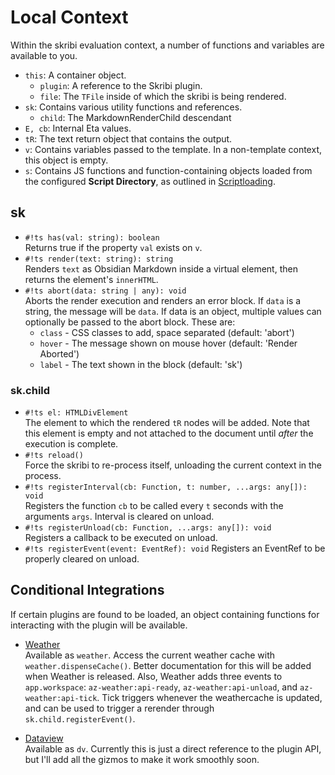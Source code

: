 # Local Context 

Within the skribi evaluation context, a number of functions and variables are available to you. 

- `this`: A container object.
    - `plugin`: A reference to the Skribi plugin. 
    - `file`: The `TFile` inside of which the skribi is being rendered. 
- `sk`: Contains various utility functions and references.   
    - `child`: The MarkdownRenderChild descendant
- `E, cb`: Internal Eta values.
- `tR`: The text return object that contains the output.
- `v`: Contains variables passed to the template. In a non-template context, this object is empty.
- `s`: Contains JS functions and function-containing objects loaded from the configured **Script Directory**, as outlined in [Scriptloading](/scripting/scriptloading).

## sk

- `#!ts has(val: string): boolean`  
Returns true if the property `val` exists on `v`. 
- `#!ts render(text: string): string`  
Renders `text` as Obsidian Markdown inside a virtual element, then returns the element's `innerHTML`.
- `#!ts abort(data: string | any): void`  
Aborts the render execution and renders an error block. If `data` is a string, the message will be `data`. If data is an object, multiple values can optionally be passed to the abort block. These are: 
    - `class` - CSS classes to add, space separated (default: 'abort')
    - `hover` - The message shown on mouse hover (default: 'Render Aborted')
    - `label` - The text shown in the block (default: 'sk')

### sk.child

- `#!ts el: HTMLDivElement`  
The element to which the rendered `tR` nodes will be added. Note that this element is empty and not attached to the document until *after* the execution is complete.
- `#!ts reload()`  
Force the skribi to re-process itself, unloading the current context in the process.
- `#!ts registerInterval(cb: Function, t: number, ...args: any[]): void`  
Registers the function `cb` to be called every `t` seconds with the arguments `args`. Interval is cleared on unload.
- `#!ts registerUnload(cb: Function, ...args: any[]): void`  
Registers a callback to be executed on unload.
- `#!ts registerEvent(event: EventRef): void`
Registers an EventRef to be properly cleared on unload.


## Conditional Integrations

If certain plugins are found to be loaded, an object containing functions for interacting with the plugin will be available.

- [Weather](https://github.com/Azulaloi/obsidian-weather)  
Available as `weather`. Access the current weather cache with `weather.dispenseCache()`. Better documentation for this will be added when Weather is released. Also, Weather adds three events to `app.workspace`: `az-weather:api-ready`, `az-weather:api-unload`, and `az-weather:api-tick`. Tick triggers whenever the weathercache is updated, and can be used to trigger a rerender through `sk.child.registerEvent()`.

- [Dataview](https://github.com/blacksmithgu/obsidian-dataview)  
Available as `dv`. Currently this is just a direct reference to the plugin API, but I'll add all the gizmos to make it work smoothly soon. 